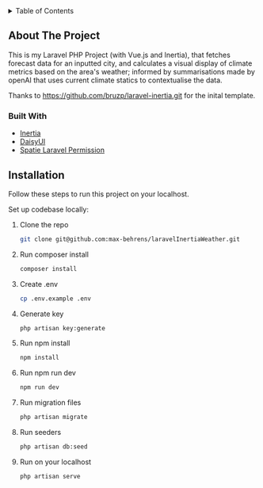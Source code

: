 <div id="top"></div>

<!-- TABLE OF CONTENTS -->
<details>
  <summary>Table of Contents</summary>
  <ol>
    <li>
      <a href="#about-the-project">About The Project</a>
      <ul>
        <li><a href="#built-with">Built With</a></li>
      </ul>
    </li>
    <li>
      <a href="#installation">Installation</a>
      <ul>
        <li><a href="#part-1">### Part 1 - Set up codebase locally</a></li>
        <li><a href="#part-2">### Part 2 - Set up .env with API Keys</a></li>
      </ul>
    </li>
    <li><a href="#user-log-in-details">User Log In Details</a></li>
  </ol>
</details>



<!-- ABOUT THE PROJECT -->
## About The Project

This is my Laravel PHP Project (with Vue.js and Inertia), that fetches forecast data for an inputted city,
and calculates a visual display of climate metrics based on the area's weather; informed by summarisations
made by openAI that uses current climate statics to contextualise the data.

Thanks to https://github.com/bruzp/laravel-inertia.git for the inital template.

### Built With

* [Inertia](https://inertiajs.com/)
* [DaisyUI](https://daisyui.com/)
* [Spatie Laravel Permission](https://spatie.be/docs/laravel-permission/v5/introduction)

<!-- GETTING STARTED -->
## Installation

Follow these steps to run this project on your localhost.

Set up codebase locally:

1. Clone the repo
   ```sh
   git clone git@github.com:max-behrens/laravelInertiaWeather.git
   ```
2. Run composer install
   ```sh
   composer install
   ```
3. Create .env
   ```sh
   cp .env.example .env
   ```
4. Generate key
   ```sh
   php artisan key:generate
   ```
5. Run npm install
   ```sh
   npm install
6. Run npm run dev
   ```sh
   npm run dev
   ```
7. Run migration files
   ```sh
   php artisan migrate
   ```
8. Run seeders
   ```sh
   php artisan db:seed
   ```
9. Run on your localhost
   ```sh
   php artisan serve
   ```
